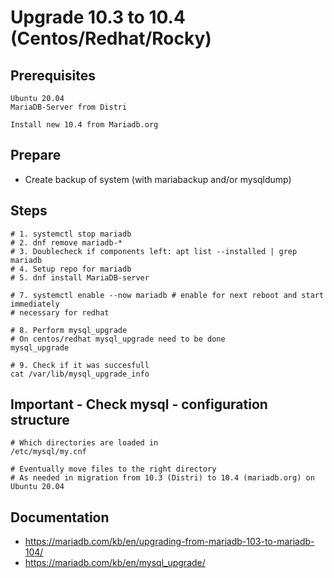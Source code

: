 # Upgrade 10.3 to 10.4 (Centos/Redhat/Rocky) 

## Prerequisites

```
Ubuntu 20.04 
MariaDB-Server from Distri

Install new 10.4 from Mariadb.org 

```
## Prepare 

  * Create backup of system (with mariabackup and/or mysqldump) 

## Steps 

```
# 1. systemctl stop mariadb 
# 2. dnf remove mariadb-* 
# 3. Doublecheck if components left: apt list --installed | grep mariadb
# 4. Setup repo for mariadb
# 5. dnf install MariaDB-server 

# 7. systemctl enable --now mariadb # enable for next reboot and start immediately 
# necessary for redhat 

# 8. Perform mysql_upgrade 
# On centos/redhat mysql_upgrade need to be done
mysql_upgrade 

# 9. Check if it was succesfull 
cat /var/lib/mysql_upgrade_info 

```

## Important - Check mysql - configuration structure

```
# Which directories are loaded in 
/etc/mysql/my.cnf 

# Eventually move files to the right directory
# As needed in migration from 10.3 (Distri) to 10.4 (mariadb.org) on Ubuntu 20.04

```

## Documentation 

  * https://mariadb.com/kb/en/upgrading-from-mariadb-103-to-mariadb-104/
  * https://mariadb.com/kb/en/mysql_upgrade/
